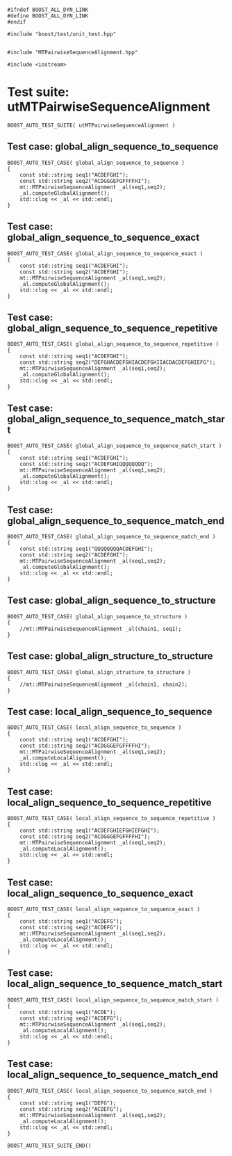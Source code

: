 ~~~ { .cpp }

#ifndef BOOST_ALL_DYN_LINK
#define BOOST_ALL_DYN_LINK
#endif

#include "boost/test/unit_test.hpp"


#include "MTPairwiseSequenceAlignment.hpp"

#include <iostream>
~~~

# Test suite: utMTPairwiseSequenceAlignment

~~~ { .cpp }
BOOST_AUTO_TEST_SUITE( utMTPairwiseSequenceAlignment )
~~~

## Test case: global_align_sequence_to_sequence
~~~ { .cpp }
BOOST_AUTO_TEST_CASE( global_align_sequence_to_sequence )
{
	const std::string seq1("ACDEFGHI");
	const std::string seq2("ACDGGGEFGFFFFHI");
	mt::MTPairwiseSequenceAlignment _al(seq1,seq2);
	_al.computeGlobalAlignment();
	std::clog << _al << std::endl;
}
~~~

## Test case: global_align_sequence_to_sequence_exact
~~~ { .cpp }
BOOST_AUTO_TEST_CASE( global_align_sequence_to_sequence_exact )
{
	const std::string seq1("ACDEFGHI");
	const std::string seq2("ACDEFGHI");
	mt::MTPairwiseSequenceAlignment _al(seq1,seq2);
	_al.computeGlobalAlignment();
	std::clog << _al << std::endl;
}
~~~

## Test case: global_align_sequence_to_sequence_repetitive
~~~ { .cpp }
BOOST_AUTO_TEST_CASE( global_align_sequence_to_sequence_repetitive )
{
	const std::string seq1("ACDEFGHI");
	const std::string seq2("DEFGHACDEFGHIACDEFGHIIACDACDEFGHIEFG");
	mt::MTPairwiseSequenceAlignment _al(seq1,seq2);
	_al.computeGlobalAlignment();
	std::clog << _al << std::endl;
}
~~~

## Test case: global_align_sequence_to_sequence_match_start
~~~ { .cpp }
BOOST_AUTO_TEST_CASE( global_align_sequence_to_sequence_match_start )
{
	const std::string seq1("ACDEFGHI");
	const std::string seq2("ACDEFGHIQQQQQQQQ");
	mt::MTPairwiseSequenceAlignment _al(seq1,seq2);
	_al.computeGlobalAlignment();
	std::clog << _al << std::endl;
}
~~~

## Test case: global_align_sequence_to_sequence_match_end
~~~ { .cpp }
BOOST_AUTO_TEST_CASE( global_align_sequence_to_sequence_match_end )
{
	const std::string seq1("QQQQQQQQACDEFGHI");
	const std::string seq2("ACDEFGHI");
	mt::MTPairwiseSequenceAlignment _al(seq1,seq2);
	_al.computeGlobalAlignment();
	std::clog << _al << std::endl;
}
~~~

## Test case: global_align_sequence_to_structure
~~~ { .cpp }
BOOST_AUTO_TEST_CASE( global_align_sequence_to_structure )
{
	//mt::MTPairwiseSequenceAlignment _al(chain1, seq1);
}
~~~

## Test case: global_align_structure_to_structure
~~~ { .cpp }
BOOST_AUTO_TEST_CASE( global_align_structure_to_structure )
{
	//mt::MTPairwiseSequenceAlignment _al(chain1, chain2);
}
~~~

## Test case: local_align_sequence_to_sequence
~~~ { .cpp }
BOOST_AUTO_TEST_CASE( local_align_sequence_to_sequence )
{
	const std::string seq1("ACDEFGHI");
	const std::string seq2("ACDGGGEFGFFFFHI");
	mt::MTPairwiseSequenceAlignment _al(seq1,seq2);
	_al.computeLocalAlignment();
	std::clog << _al << std::endl;
}
~~~

## Test case: local_align_sequence_to_sequence_repetitive
~~~ { .cpp }
BOOST_AUTO_TEST_CASE( local_align_sequence_to_sequence_repetitive )
{
	const std::string seq1("ACDEFGHIEFGHIEFGHI");
	const std::string seq2("ACDGGGEFGFFFFHI");
	mt::MTPairwiseSequenceAlignment _al(seq1,seq2);
	_al.computeLocalAlignment();
	std::clog << _al << std::endl;
}
~~~

## Test case: local_align_sequence_to_sequence_exact
~~~ { .cpp }
BOOST_AUTO_TEST_CASE( local_align_sequence_to_sequence_exact )
{
	const std::string seq1("ACDEFG");
	const std::string seq2("ACDEFG");
	mt::MTPairwiseSequenceAlignment _al(seq1,seq2);
	_al.computeLocalAlignment();
	std::clog << _al << std::endl;
}
~~~

## Test case: local_align_sequence_to_sequence_match_start
~~~ { .cpp }
BOOST_AUTO_TEST_CASE( local_align_sequence_to_sequence_match_start )
{
	const std::string seq1("ACDE");
	const std::string seq2("ACDEFG");
	mt::MTPairwiseSequenceAlignment _al(seq1,seq2);
	_al.computeLocalAlignment();
	std::clog << _al << std::endl;
}
~~~

## Test case: local_align_sequence_to_sequence_match_end
~~~ { .cpp }
BOOST_AUTO_TEST_CASE( local_align_sequence_to_sequence_match_end )
{
	const std::string seq1("DEFG");
	const std::string seq2("ACDEFG");
	mt::MTPairwiseSequenceAlignment _al(seq1,seq2);
	_al.computeLocalAlignment();
	std::clog << _al << std::endl;
}
~~~

~~~ { .cpp }
BOOST_AUTO_TEST_SUITE_END()
~~~
